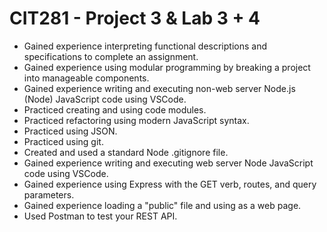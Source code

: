 # CIT281 - Project 3 & Lab 3 + 4

  - Gained experience interpreting functional descriptions and specifications to complete an assignment.
  - Gained experience using modular programming by breaking a project into manageable components.
  - Gained experience writing and executing non-web server Node.js (Node) JavaScript code using VSCode.
  - Practiced creating and using code modules.
  - Practiced refactoring using modern JavaScript syntax.
  - Practiced using JSON.
  - Practiced using git.
  - Created and used a standard Node .gitignore file.
  - Gained experience writing and executing web server Node JavaScript code using VSCode.
  - Gained experience using Express with the GET verb, routes, and query parameters.
  - Gained experience loading a "public" file and using as a web page.
  - Used Postman to test your REST API.

